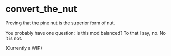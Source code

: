 # convert_the_nut
Proving that the pine nut is the superior form of nut.

You probably have one question: Is this mod balanced? 
To that I say, no. No it is not.

(Currently a WIP)
